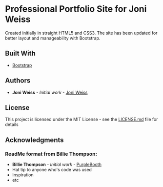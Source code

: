 # Professional Portfolio Site for Joni Weiss

Created initially in straight HTML5 and CSS3. The site has been updated for better layout and manageability with Bootstrap.

## Built With

* [Bootstrap](http://getbootstrap.com/)

## Authors

* **Joni Weiss** - *Initial work* - [Joni Weiss](https://github.com/JoniWeiss)

## License

This project is licensed under the MIT License - see the [LICENSE.md](LICENSE.md) file for details

## Acknowledgments

### ReadMe format from Billie Thompson:
* **Billie Thompson** - *Initial work* - [PurpleBooth](https://github.com/PurpleBooth)
* Hat tip to anyone who's code was used
* Inspiration
* etc

